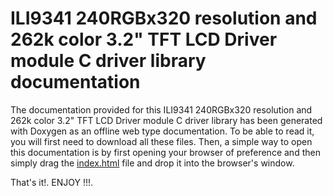 # ILI9341 240RGBx320 resolution and 262k color 3.2" TFT LCD Driver module C driver library documentation

The documentation provided for this ILI9341 240RGBx320 resolution and 262k color 3.2" TFT LCD Driver module C driver
library has been generated with Doxygen as an offline web type documentation. To be able to read it, you will first
need to download all these files. Then, a simple way to open this documentation is by first opening your browser of
preference and then simply drag the
<a href=#>index.html</a>
file and drop it into the browser's window.

That's it!. ENJOY !!!.
